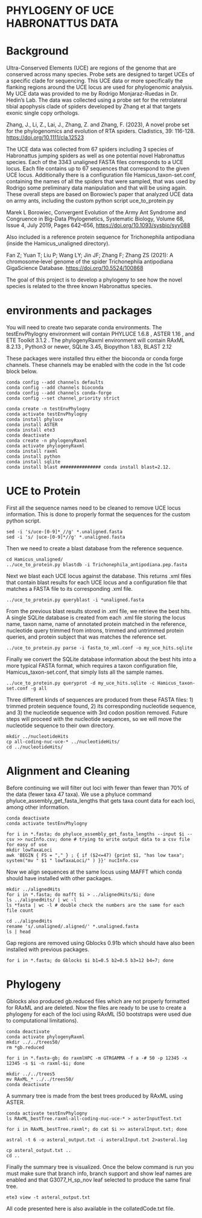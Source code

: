 # PHYLOGENY OF UCE HABRONATTUS DATA

# Background

Ultra-Conserved Elements (UCE) are regions of the genome that are conserved across many species. Probe sets are designed to target UCEs of a specific clade for sequencing. This UCE data or more specifically the flanking regions around the UCE locus are used for phylogenomic analysis. 
My UCE data was provided to me by Rodrigo Monjaraz-Ruedas in Dr. Hedin’s Lab. The data was collected using a probe set for the retrolateral tibial apophysis clade of spiders developed by Zhang et al that targets exonic single copy orthologs.

  Zhang, J., Li, Z., Lai, J., Zhang, Z. and Zhang, F. (2023), A novel probe set for the phylogenomics and evolution of RTA spiders. Cladistics, 39: 116-128. https://doi.org/10.1111/cla.12523

The UCE data was collected from 67 spiders including 3 species of Habronattus jumping spiders as well as one potential novel Habronattus species. Each of the 3343 unaligned FASTA files corresponds to a UCE locus. Each file contains up to 67 sequences that correspond to the given UCE locus. Additionally there is a configuration file Hamicus_taxon-set.conf, containing the names of all the spiders that were sampled, that was used by Rodrigo some preliminary data manipulation and that will be using again.
These overall steps are based on Borowiec’s paper that analyzed UCE data on army ants, including the custom python script uce_to_protein.py

  Marek L Borowiec, Convergent Evolution of the Army Ant Syndrome and Congruence in Big-Data Phylogenetics, Systematic Biology, Volume 68, Issue 4, July 2019, Pages 642–656, https://doi.org/10.1093/sysbio/syy088

Also included is a reference protein sequence for Trichonephila antipodiana (inside the Hamicus_unaligned directory).

  Fan Z; Yuan T; Liu P; Wang LY; Jin JF; Zhang F; Zhang ZS (2021): A chromosome‐level genome of the spider Trichonephila antipodiana GigaScience Database. https://doi.org/10.5524/100868

The goal of this project is to develop a phylogeny to see how the novel species is related to the three known Habronattus species. 

# environments and packages

You will need to create two separate conda environments. The testEnvPhylogny environment will contain PHYLUCE 1.6.8 , ASTER 1.16 , and ETE Toolkit 3.1.2 . The phylogenyRaxml environment will contain RAxML 8.2.13 , Python3 or newer, SQLite 3.45, Biopython 1.83, BLAST 2.12

These packages were installed thru either the bioconda or conda forge channels. These channels may be enabled with the code in the 1st code block below. 

```
conda config --add channels defaults
conda config --add channels bioconda
conda config --add channels conda-forge
conda config --set channel_priority strict
```
```
conda create -n testEnvPhylogny
conda activate testEnvPhylogny
conda install phyluce
conda install ASTER
conda install ete3
conda deactivate
conda create -n phylogenyRaxml
conda activate phylogenyRaxml
conda install raxml
conda install python
conda install sqlite
conda install blast ############### conda install blast=2.12.
```

# UCE to Protein

First all the sequence names need to be cleaned to remove UCE locus information. This is done to properly format the sequences for the custom python script.

```
sed -i 's/uce-[0-9]*_//g' *.unaligned.fasta
sed -i 's/ |uce-[0-9]*//g' *.unaligned.fasta
```

Then we need to create a blast database from the reference sequence.
```
cd Hamicus_unaligned/
../uce_to_protein.py blastdb -i Trichonephila_antipodiana.pep.fasta
```
Next we blast each UCE locus against the database. This returns .xml files that contain blast results for each UCE locus and a configuration file that matches a FASTA file to its corresponding .xml file.
```
../uce_to_protein.py queryblast -i *unaligned.fasta
```

From the previous blast results stored in .xml file, we retrieve the best hits. A single SQLite database is created from each .xml file storing the locus name, taxon name, name of annotated protein matched in the reference, nucleotide query trimmed from introns, trimmed and untrimmed protein queries, and protein subject that was matches the reference set.
```
../uce_to_protein.py parse -i fasta_to_xml.conf -o my_uce_hits.sqlite
```

Finally we convert the SQLite database information about the best hits into a more typical FASTA format, which requires a taxon configuration file, Hamicus_taxon-set.conf, that simply lists all the sample names.
```
../uce_to_protein.py queryprot -d my_uce_hits.sqlite -c Hamicus_taxon-set.conf -g all
```

Three different kinds of sequences are produced from these FASTA files: 1) trimmed protein sequence found, 2) its corresponding nucleotide sequence, and 3) the nucleotide sequence with 3rd codon position removed. Future steps will proceed with the nucleotide sequences, so we will move the nucleotide sequence to their own directory.
```
mkdir ../nucleotideHits
cp all-coding-nuc-uce-* ../nucleotideHits/
cd ../nucleotideHits/
```

# Alignment and Cleaning

Before continuing we will filter out loci with fewer than fewer than 70% of the data (fewer taxa 47 taxa). We use a phyluce command phyluce_assembly_get_fasta_lengths that gets taxa count data for each loci, among other information.

```
conda deactivate
conda activate testEnvPhylogny

for i in *.fasta; do phyluce_assembly_get_fasta_lengths --input $i --csv >> nucInfo.csv; done # trying to write output data to a csv file for easy of use
mkdir lowTaxaLoci
awk 'BEGIN { FS = "," } ; { if ($2<=47) {print $1, "has low taxa"; system("mv " $1 " lowTaxaLoci/" ) }}' nucInfo.csv 
```

Now we align sequences at the same locus using MAFFT which conda should have installed with other packages.
```
mkdir ../alignedHits
for i in *.fasta; do mafft $i > ../alignedHits/$i; done
ls ../alignedHits/ | wc -l
ls *fasta | wc -l # double check the numbers are the same for each file count

cd ../alignedHits
rename 's/.unaligned/.aligned/' *.unaligned.fasta
ls | head

```

Gap regions are removed using Gblocks 0.91b which should have also been installed with previous packages.

```
for i in *.fasta; do Gblocks $i b1=0.5 b2=0.5 b3=12 b4=7; done
```
# Phylogeny

Gblocks also produced gb.reduced files which are not properly formatted for RAxML and are deleted. Now the files are ready to be use to create a phylogeny for each of the loci using RAxML (50 bootstraps were used due to computational limitations). 
```
conda deactivate
conda activate phylogenyRaxml
mkdir ../../trees50/
rm *gb.reduced

for i in *.fasta-gb; do raxmlHPC -m GTRGAMMA -f a -# 50 -p 12345 -x 12345 -s $i -n raxml-$i; done

mkdir ../../trees5
mv RAxML_* ../../trees50/
conda deactivate
```

A summary tree is made from the best trees produced by RAxML using ASTER.
```
conda activate testEnvPhylogny
ls RAxML_bestTree.raxml-all-coding-nuc-uce-* > asterInputTest.txt

for i in RAxML_bestTree.raxml*; do cat $i >> asteralInput.txt; done

astral -t 6 -o asteral_output.txt -i asteralInput.txt 2>asteral.log

cp asteral_output.txt ..
cd ..
```

Finally the summary tree is visualized. Once the below command is run you must make sure that branch info, branch support and show leaf names are enabled and that G3077_H_sp_nov leaf selected to produce the same final tree.
```
ete3 view -t asteral_output.txt 
```
All code presented here is also available in the collatedCode.txt file.
